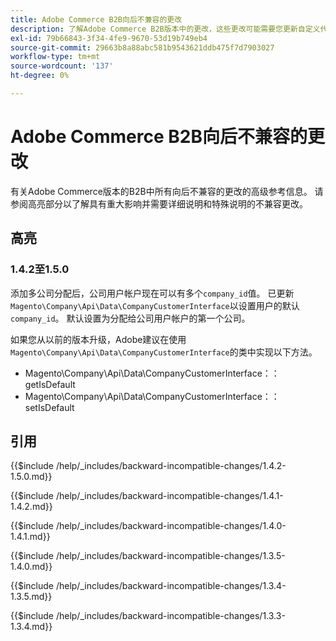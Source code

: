 ```yaml
---
title: Adobe Commerce B2B向后不兼容的更改
description: 了解Adobe Commerce B2B版本中的更改，这些更改可能需要您更新自定义代码。
exl-id: 79b66843-3f34-4fe9-9670-53d19b749eb4
source-git-commit: 29663b8a88abc581b9543621ddb475f7d7903027
workflow-type: tm+mt
source-wordcount: '137'
ht-degree: 0%

---
```


# Adobe Commerce B2B向后不兼容的更改

有关Adobe Commerce版本的B2B中所有向后不兼容的更改的高级参考信息。 请参阅高亮部分以了解具有重大影响并需要详细说明和特殊说明的不兼容更改。

## 高亮

### 1.4.2至1.5.0

添加多公司分配后，公司用户帐户现在可以有多个`company_id`值。 已更新`Magento\Company\Api\Data\CompanyCustomerInterface`以设置用户的默认`company_id`。 默认设置为分配给公司用户帐户的第一个公司。

如果您从以前的版本升级，Adobe建议在使用`Magento\Company\Api\Data\CompanyCustomerInterface`的类中实现以下方法。

- Magento\Company\Api\Data\CompanyCustomerInterface：：getIsDefault
- Magento\Company\Api\Data\CompanyCustomerInterface：：setIsDefault

## 引用

{{$include /help/_includes/backward-incompatible-changes/1.4.2-1.5.0.md}}

{{$include /help/_includes/backward-incompatible-changes/1.4.1-1.4.2.md}}

{{$include /help/_includes/backward-incompatible-changes/1.4.0-1.4.1.md}}

{{$include /help/_includes/backward-incompatible-changes/1.3.5-1.4.0.md}}

{{$include /help/_includes/backward-incompatible-changes/1.3.4-1.3.5.md}}

{{$include /help/_includes/backward-incompatible-changes/1.3.3-1.3.4.md}}
